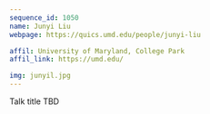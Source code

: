 ```yaml
---
sequence_id: 1050
name: Junyi Liu
webpage: https://quics.umd.edu/people/junyi-liu

affil: University of Maryland, College Park
affil_link: https://umd.edu/

img: junyil.jpg
---
```


Talk title TBD